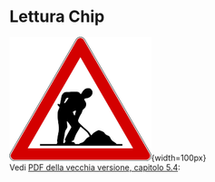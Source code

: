 # Lettura Chip

![Lavori in corso](../../img/lavori_in_corso.png){width=100px}  
Vedi [PDF della vecchia versione, capitolo 5.4](../../gestione_gara_org/inc/Istruzioni_OL_einzel_per_TMO_v2_4.pdf): 
